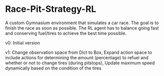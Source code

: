 # Race-Pit-Strategy-RL

A custom Gymnasium environment that simulates a car race. The goal is to finish the race as soon as possible. The RL agent has to balance going fast and conserving fuel/tires to achieve the best time possible.


v0: Initial version

v1: Change observation space from Dict to Box, Expand action space to include actions for determining the amount (percentage) to refuel and whether or not to change tires (during pitstops), Update maximum speed dynamically based on the condition of the tires
